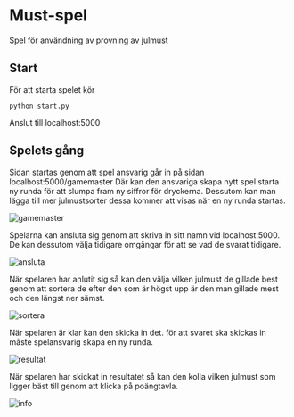 # Must-spel

Spel för användning av provning av julmust

## Start
För att starta spelet kör
```
python start.py
```
Anslut till localhost:5000
## Spelets gång
Sidan startas genom att spel ansvarig går in på sidan localhost:5000/gamemaster
Där kan den ansvariga skapa nytt spel starta ny runda för att slumpa fram ny siffror för dryckerna.
Dessutom kan man lägga till mer julmustsorter dessa kommer att visas när en ny runda startas.

![gamemaster](images/gamemaster.png)

Spelarna kan ansluta sig genom att skriva in sitt namn vid localhost:5000. De kan dessutom välja tidigare omgångar för att se vad de svarat tidigare.

![ansluta](images/ansluta.png)

När spelaren har anlutit sig så kan den välja vilken julmust de gillade best genom att sortera de efter den som är högst upp är den man gillade mest och den längst ner sämst.

![sortera](images/sortera.png)

När spelaren är klar kan den skicka in det. för att svaret ska skickas in måste spelansvarig skapa en ny runda.

![resultat](images/result.png)

När spelaren har skickat in resultatet så kan den kolla vilken julmust som ligger bäst till genom att klicka på poängtavla.

![info](images/info.png)


